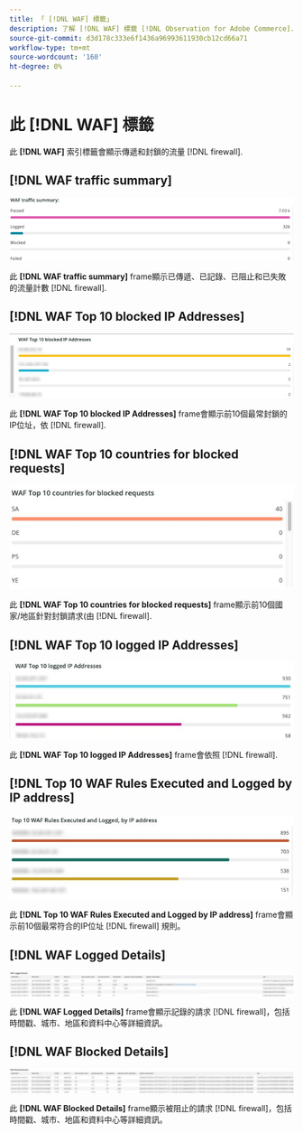 ```yaml
---
title: 「 [!DNL WAF] 標籤」
description: 了解 [!DNL WAF] 標籤 [!DNL Observation for Adobe Commerce].
source-git-commit: d3d178c333e6f1436a96993611930cb12cd66a71
workflow-type: tm+mt
source-wordcount: '160'
ht-degree: 0%

---
```


# 此 [!DNL WAF] 標籤

此 **[!DNL WAF]** 索引標籤會顯示傳遞和封鎖的流量 [!DNL firewall].

## [!DNL WAF traffic summary]

![WAF流量摘要](../../assets/tools/observation-for-adobe-commerce/waf-1.png)

此 **[!DNL WAF traffic summary]** frame顯示已傳遞、已記錄、已阻止和已失敗的流量計數 [!DNL firewall].

## [!DNL WAF Top 10 blocked IP Addresses]

![WAF前10個被阻止的IP地址](../../assets/tools/observation-for-adobe-commerce/waf-2.png)

此 **[!DNL WAF Top 10 blocked IP Addresses]** frame會顯示前10個最常封鎖的IP位址，依 [!DNL firewall].

## [!DNL WAF Top 10 countries for blocked requests]

![WAF被阻止的請求排名前10位](../../assets/tools/observation-for-adobe-commerce/waf-3.jpg)

此 **[!DNL WAF Top 10 countries for blocked requests]** frame顯示前10個國家/地區針對封鎖請求(由 [!DNL firewall].

## [!DNL WAF Top 10 logged IP Addresses]

![WAF前10個記錄IP地址](../../assets/tools/observation-for-adobe-commerce/waf-4.jpg)

此 **[!DNL WAF Top 10 logged IP Addresses]** frame會依照 [!DNL firewall].

## [!DNL Top 10 WAF Rules Executed and Logged by IP address]

![由IP位址執行和記錄的前10個WAF規則](../../assets/tools/observation-for-adobe-commerce/waf-5.jpg)

此 **[!DNL Top 10 WAF Rules Executed and Logged by IP address]** frame會顯示前10個最常符合的IP位址 [!DNL firewall] 規則。

## [!DNL WAF Logged Details]

![WAF記錄的詳細資訊](../../assets/tools/observation-for-adobe-commerce/waf-6.jpg)

此 **[!DNL WAF Logged Details]** frame會顯示記錄的請求 [!DNL firewall]，包括時間戳、城市、地區和資料中心等詳細資訊。

## [!DNL WAF Blocked Details]

![WAF已阻止的詳細資訊](../../assets/tools/observation-for-adobe-commerce/waf-7.jpg)

此 **[!DNL WAF Blocked Details]** frame顯示被阻止的請求 [!DNL firewall]，包括時間戳、城市、地區和資料中心等詳細資訊。
